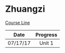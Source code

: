 Zhuangzi
===

[Course Line](http://ocw.aca.ntu.edu.tw/ntu-ocw/index.php/ocw/cou/103S123)

|Date       |  Progress   |
|-----------|:-----------:|
|07/17/17   | Unit 1      |
